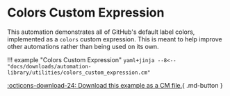 # Colors Custom Expression

This automation demonstrates all of GitHub's default label colors, implemented as a `colors` custom expression. This is meant to help improve other automations rather than being used on its own.

!!! example "Colors Custom Expression"
    ```yaml+jinja
    --8<-- "docs/downloads/automation-library/utilities/colors_custom_expression.cm"
    ```
    <div class="result" markdown>
      <span>
      [:octicons-download-24: Download this example as a CM file.](/downloads/automation-library/utilities/colors_custom_expression.cm){ .md-button }
      </span>
    </div>


